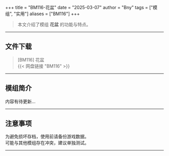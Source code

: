 +++
title = "BM116-花盆"
date = "2025-03-07"
author = "Bny"
tags = ["模组", "实用"]
aliases = ["BM116"]
+++

> 本文介绍了模组 **花盆** 的功能与特点。

---

## 文件下载

> [BM116] 花盆  
{{< 网盘链接 "BM116" >}}  

---

## 模组简介

>  
内容有待更新...  

---

## 注意事项

>  
为避免损坏存档，使用前请备份游戏数据。  
可能与其他模组存在冲突，建议单独测试。  

---

